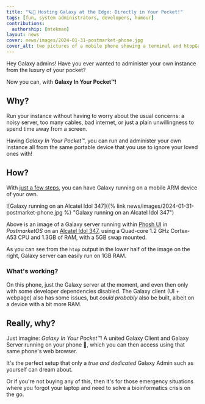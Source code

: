 ```yaml
---
title: "🪐📲 Hosting Galaxy at the Edge: Directly in Your Pocket!"
tags: [fun, system administrators, developers, humour]
contributions:
  authorship: [mtekman]
layout: news
cover: news/images/2024-01-31-postmarket-phone.jpg
cover_alt: two pictures of a mobile phone showing a terminal and htopGalaxy In Your Pocket
---
```


Hey Galaxy admins! Have you ever wanted to administer your own instance from
the luxury of your pocket?

Now you can, with **Galaxy In Your Pocket™!**

## Why?

Run your instance without having to worry about the usual concerns: a
noisy server, too many cables, bad internet, or just a plain
unwillingness to spend time away from a screen.

Having *Galaxy In Your Pocket™*, you can run and administer your own
instance all from the same portable device that you use to ignore your
loved ones with!

## How?

With [just a few steps](https://gitlab.com/-/snippets/3644481), you
can have Galaxy running on a mobile ARM device of your own.

![Galaxy running on an Alcatel Idol 347]({% link news/images/2024-01-31-postmarket-phone.jpg %} "Galaxy running on an Alcatel Idol 347")

Above is an image of a Galaxy server running within
[Phosh UI](https://wiki.postmarketos.org/wiki/Phosh) in *PostmarketOS* on an
[Alcatel Idol 347](https://wiki.postmarketos.org/wiki/Alcatel_Idol_3_4.7%22_(alcatel-idol347)),
using a Quad-core 1.2 GHz Cortex-A53 CPU and 1.3GB of RAM, with a 5GB swap mounted.

As you can see from the `htop` output in the lower half of the image
on the right, Galaxy server can easily run on 1GB RAM.

### What's working?

On this phone, just the Galaxy server at the moment, and even then
only with some developer dependencies disabled. The Galaxy client (UI + webpage)
also has some issues, but *could probably* also be built,
albeit on a device with a bit more RAM.

## Really, why?

Just imagine: *Galaxy In Your Pocket™*! A united Galaxy Client and
Galaxy Server running on your phone 📲, which you can then access using
that same phone's web browser.

It's the perfect setup that only a *true and dedicated* Galaxy Admin
such as yourself can dream about.

Or if you're not buying any of this, then it's for those emergency
situations where you forgot your laptop and need to solve a bioinformatics crisis on the go.
